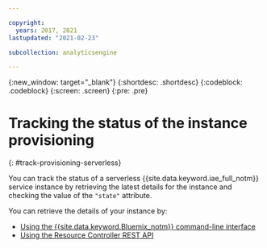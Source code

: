 ```yaml
---

copyright:
  years: 2017, 2021
lastupdated: "2021-02-23"

subcollection: analyticsengine

---
```


<!-- Attribute definitions -->
{:new_window: target="_blank"}
{:shortdesc: .shortdesc}
{:codeblock: .codeblock}
{:screen: .screen}
{:pre: .pre}

# Tracking the status of the instance provisioning
{: #track-provisioning-serverless}

You can track the status of a serverless {{site.data.keyword.iae_full_notm}} service instance by retrieving the latest details for the instance and checking the value of the  `"state"` attribute.

You can retrieve the details of your instance by:

- [Using the {{site.data.keyword.Bluemix_notm}} command-line interface](/docs/AnalyticsEngine?topic=AnalyticsEngine-retrieve-instance-details#retrieve-guid-cli)
- [Using the Resource Controller REST API](/docs/AnalyticsEngine?topic=AnalyticsEngine-retrieve-instance-details#retrieve-guid-api)

